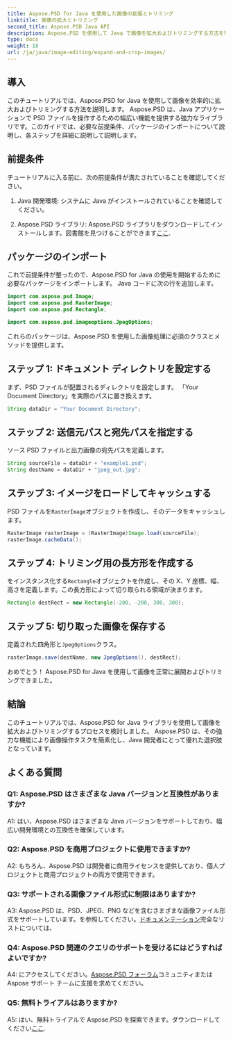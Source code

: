 ```yaml
---
title: Aspose.PSD for Java を使用した画像の拡張とトリミング
linktitle: 画像の拡大とトリミング
second_title: Aspose.PSD Java API
description: Aspose.PSD を使用して Java で画像を拡大およびトリミングする方法を学びます。効率的な画像処理のためのステップバイステップのガイド。
type: docs
weight: 18
url: /ja/java/image-editing/expand-and-crop-images/
---
```

## 導入

このチュートリアルでは、Aspose.PSD for Java を使用して画像を効率的に拡大およびトリミングする方法を説明します。 Aspose.PSD は、Java アプリケーションで PSD ファイルを操作するための幅広い機能を提供する強力なライブラリです。このガイドでは、必要な前提条件、パッケージのインポートについて説明し、各ステップを詳細に説明して説明します。

## 前提条件

チュートリアルに入る前に、次の前提条件が満たされていることを確認してください。

1. Java 開発環境: システムに Java がインストールされていることを確認してください。

2.  Aspose.PSD ライブラリ: Aspose.PSD ライブラリをダウンロードしてインストールします。図書館を見つけることができます[ここ](https://releases.aspose.com/psd/java/).

## パッケージのインポート

これで前提条件が整ったので、Aspose.PSD for Java の使用を開始するために必要なパッケージをインポートします。 Java コードに次の行を追加します。

```java
import com.aspose.psd.Image;
import com.aspose.psd.RasterImage;
import com.aspose.psd.Rectangle;

import com.aspose.psd.imageoptions.JpegOptions;
```

これらのパッケージは、Aspose.PSD を使用した画像処理に必須のクラスとメソッドを提供します。

## ステップ 1: ドキュメント ディレクトリを設定する

まず、PSD ファイルが配置されるディレクトリを設定します。 「Your Document Directory」を実際のパスに置き換えます。

```java
String dataDir = "Your Document Directory";
```

## ステップ 2: 送信元パスと宛先パスを指定する

ソース PSD ファイルと出力画像の宛先パスを定義します。

```java
String sourceFile = dataDir + "example1.psd";
String destName = dataDir + "jpeg_out.jpg";
```

## ステップ 3: イメージをロードしてキャッシュする

 PSD ファイルを`RasterImage`オブジェクトを作成し、そのデータをキャッシュします。

```java
RasterImage rasterImage = (RasterImage)Image.load(sourceFile);
rasterImage.cacheData();
```

## ステップ 4: トリミング用の長方形を作成する

をインスタンス化する`Rectangle`オブジェクトを作成し、その X、Y 座標、幅、高さを定義します。この長方形によって切り取られる領域が決まります。

```java
Rectangle destRect = new Rectangle(-200, -200, 300, 300);
```

## ステップ 5: 切り取った画像を保存する

定義された四角形と`JpegOptions`クラス。

```java
rasterImage.save(destName, new JpegOptions(), destRect);
```

おめでとう！ Aspose.PSD for Java を使用して画像を正常に展開およびトリミングできました。

## 結論

このチュートリアルでは、Aspose.PSD for Java ライブラリを使用して画像を拡大およびトリミングするプロセスを検討しました。 Aspose.PSD は、その強力な機能により画像操作タスクを簡素化し、Java 開発者にとって優れた選択肢となっています。

## よくある質問

### Q1: Aspose.PSD はさまざまな Java バージョンと互換性がありますか?

A1: はい、Aspose.PSD はさまざまな Java バージョンをサポートしており、幅広い開発環境との互換性を確保しています。

### Q2: Aspose.PSD を商用プロジェクトに使用できますか?

A2: もちろん、Aspose.PSD は開発者に商用ライセンスを提供しており、個人プロジェクトと商用プロジェクトの両方で使用できます。

### Q3: サポートされる画像ファイル形式に制限はありますか?

 A3: Aspose.PSD は、PSD、JPEG、PNG などを含むさまざまな画像ファイル形式をサポートしています。を参照してください。[ドキュメンテーション](https://reference.aspose.com/psd/java/)完全なリストについては、

### Q4: Aspose.PSD 関連のクエリのサポートを受けるにはどうすればよいですか?

 A4: にアクセスしてください。[Aspose.PSD フォーラム](https://forum.aspose.com/c/psd/34)コミュニティまたは Aspose サポート チームに支援を求めてください。

### Q5: 無料トライアルはありますか?

 A5: はい、無料トライアルで Aspose.PSD を探索できます。ダウンロードしてください[ここ](https://releases.aspose.com/).